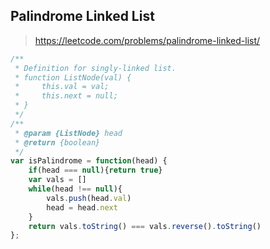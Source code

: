 ## Palindrome Linked List 

> https://leetcode.com/problems/palindrome-linked-list/

```javascript
/**
 * Definition for singly-linked list.
 * function ListNode(val) {
 *     this.val = val;
 *     this.next = null;
 * }
 */
/**
 * @param {ListNode} head
 * @return {boolean}
 */
var isPalindrome = function(head) {
    if(head === null){return true}
    var vals = []
    while(head !== null){
        vals.push(head.val)
        head = head.next
    }
    return vals.toString() === vals.reverse().toString()
};
```